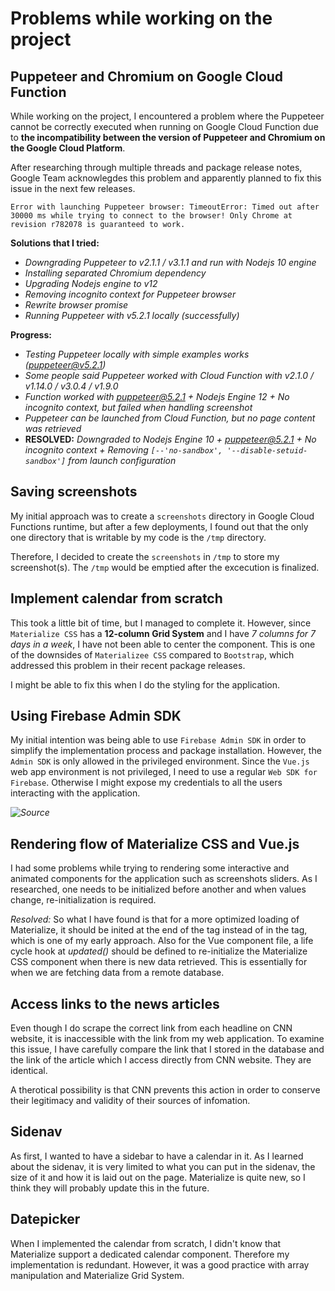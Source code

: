# Problems while working on the project

## Puppeteer and Chromium on Google Cloud Function

While working on the project, I encountered a problem where the Puppeteer cannot be correctly executed when running on Google Cloud Function due to **the incompatibility between the version of Puppeteer and Chromium on the Google Cloud Platform**.

After researching through multiple threads and package release notes, Google Team acknowlegdes this problem and apparently planned to fix this issue in the next few releases. 

```
Error with launching Puppeteer browser: TimeoutError: Timed out after 30000 ms while trying to connect to the browser! Only Chrome at revision r782078 is guaranteed to work.
```

**Solutions that I tried:** 
- *Downgrading Puppeteer to v2.1.1 / v3.1.1 and run with Nodejs 10 engine*
- *Installing separated Chromium dependency*
- *Upgrading Nodejs engine to v12*
- *Removing incognito context for Puppeteer browser*
- *Rewrite browser promise*
- *Running Puppeteer with v5.2.1 locally (successfully)*

**Progress:**

- *Testing Puppeteer locally with simple examples works (puppeteer@v5.2.1)*
- *Some people said Puppeteer worked with Cloud Function with v2.1.0 / v1.14.0 / v3.0.4 / v1.9.0*
- *Function worked with puppeteer@5.2.1 + Nodejs Engine 12 + No incognito context, but failed when handling screenshot*
- *Puppeteer can be launched from Cloud Function, but no page content was retrieved*
- **RESOLVED:** *Downgraded to Nodejs Engine 10 + puppeteer@5.2.1 + No incognito context + Removing `[--'no-sandbox', '--disable-setuid-sandbox']` from launch configuration*

## Saving screenshots

My initial approach was to create a `screenshots` directory in Google Cloud Functions runtime, but after a few deployments, I found out that the only one directory that is writable by my code is the `/tmp` directory. 

Therefore, I decided to create the `screenshots` in `/tmp` to store my screenshot(s). The `/tmp` would be emptied after the excecution is finalized.

## Implement calendar from scratch

This took a little bit of time, but I managed to complete it. However, since `Materialize CSS` has a **12-column Grid System** and I have *7 columns for 7 days in a week*, I have not been able to center the component. This is one of the downsides of `Materializee CSS` compared to `Bootstrap`, which addressed this problem in their recent package releases.

I might be able to fix this when I do the styling for the application.

## Using Firebase Admin SDK

My initial intention was being able to use `Firebase Admin SDK` in order to simplify the implementation process and package installation. However, the `Admin SDK` is only allowed in the privileged environment. Since the `Vue.js` web app environment is not privileged, I need to use a regular `Web SDK for Firebase`. Otherwise I might expose my credentials to all the users interacting with the application.

*![Source](https://stackoverflow.com/questions/51053504/firebase-admin-sdk-vue-webpack-typeerror-rtdb-initstandalone-is-not-a-funct)*

## Rendering flow of Materialize CSS and Vue.js

I had some problems while trying to rendering some interactive and animated components for the application such as screenshots sliders. As I researched, one needs to be initialized before another and when values change, re-initialization is required.

*Resolved:* So what I have found is that for a more optimized loading of Materialize, it should be inited at the end of the <body> tag instead of in the <head> tag, which is one of my early approach. Also for the Vue component file, a life cycle hook at *updated()* should be defined to re-initialize the Materialize CSS component when there is new data retrieved. This is essentially for when we are fetching data from a remote database.

## Access links to the news articles

Even though I do scrape the correct link from each headline on CNN website, it is inaccessible with the link from my web application. To examine this issue, I have carefully compare the link that I stored in the database and the link of the article which I access directly from CNN website. They are identical.

A therotical possibility is that CNN prevents this action in order to conserve their legitimacy and validity of their sources of infomation.

## Sidenav

As first, I wanted to have a sidebar to have a calendar in it. As I learned about the sidenav, it is very limited to what you can put in the sidenav, the size of it and how it is laid out on the page. Materialize is quite new, so I think they will probably update this in the future.

## Datepicker

When I implemented the calendar from scratch, I didn't know that Materialize support a dedicated calendar component. Therefore my implementation is redundant. However, it was a good practice with array manipulation and Materialize Grid System.